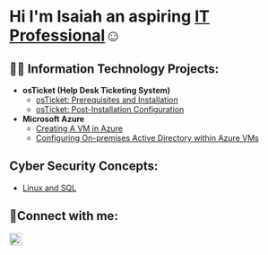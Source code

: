 <h1> Hi I'm Isaiah an aspiring <a href="https://www.linkedin.com/in/isaiah-lawrence-b499a418b/">IT Professional</a>☺</h1>

<h2>👨‍💻 Information Technology Projects:</h2>

- <b>osTicket (Help Desk Ticketing System)</b>
  - [osTicket: Prerequisites and Installation](https://github.com/IsaiahLawrence/osticket-prereqs)
  - [osTicket: Post-Installation Configuration](https://github.com/IsaiahLawrence/post-install-config)
- <b>Microsoft Azure</b>
  - [ Creating A VM in Azure](https://github.com/IsaiahLawrence/CreateVmAzure)  
  - [Configuring On-premises Active Directory within Azure VMs](https://github.com/IsaiahLawrence/configure-ad)
 
<h2>Cyber Security Concepts:</h2>

  - [Linux and SQL](https://github.com/IsaiahLawrence/CyberSec)
  

<h2>🤳Connect with me:</h2>


[<img align="left" alt=" | LinkedIn" width="22px" src="https://cdn.jsdelivr.net/npm/simple-icons@v3/icons/linkedin.svg" />][linkedin]



[linkedin]: https://www.linkedin.com/in/isaiah-lawrence-b499a418b/
